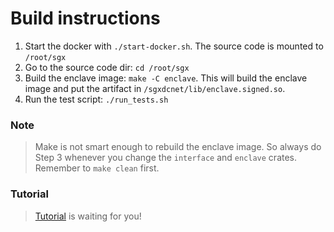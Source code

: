 Build instructions
==================

1. Start the docker with `./start-docker.sh`. The source code is mounted to `/root/sgx`
2. Go to the source code dir: `cd /root/sgx`
3. Build the enclave image: `make -C enclave`. This will build the enclave image and put the artifact in `/sgxdcnet/lib/enclave.signed.so`. 
4. Run the test script: `./run_tests.sh`

### Note

> Make is not smart enough to rebuild the enclave image. So always do Step 3 whenever you change the `interface` and `enclave` crates. Remember to `make clean` first.

### Tutorial
> [Tutorial](./tutorial/ReadMe.md) is waiting for you! 
